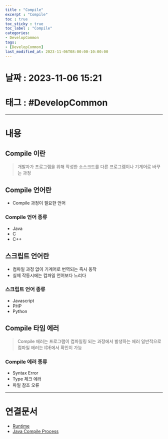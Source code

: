 ```yaml
---
title : "Compile"
excerpt : "Compile"
toc : true
toc_sticky : true
toc_label : "Compile"
categories:
- DevelopCommon
tags:
- [DevelopCommon]
last_modified_at: 2023-11-06T08:00:00-10:00:00
---
```


# 날짜 : 2023-11-06 15:21

# 태그 : #DevelopCommon 
---

# 내용

## Compile 이란
>개발자가 프로그램을 위해 작성한 소스크드를 다른 프로그램이나 기계어로 바꾸는 과정

## Compile 언어란
- Compile 과정이 필요한 언어

### Compile 언어 종류
- Java
- C
- C++

## 스크립트 언어란
- 컴파일 과정 없이 기계어로  번역되는 즉시 동작
- 실제 작동시에는 컴파일 언어보다 느리다

### 스크립트 언어 종류
-  Javascript
- PHP
- Python

## Compile 타임 에러
> Compile 에러는 프로그램이 컴파일링 되는 과정에서 발생하는 에러
> 일반적으로 컴파일 에러는 IDE에서 확인이 가능

### Compile 에러 종류
- Syntax Error
- Type 체크 에러
- 파일 참조 오류

---

# 연결문서
- [Runtime](../../DevelopCommon/DevelopCommon-Runtime)
- [Java Compile Process](../../java/java-java#Java-Compile-Process)